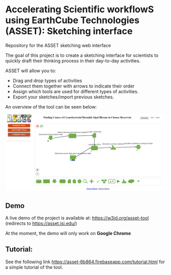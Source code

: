 # Accelerating Scientific workflowS using EarthCube Technologies (ASSET): Sketching interface

Repository for the ASSET sketching web interface

The goal of this project is to create a sketching interface for scientists to quickly draft their thinking process in their day-to-day activities.

ASSET will allow you to: 

* Drag and drop types of activities
* Connect them together with arrows to indicate their order
* Assign which tools are used for different types of activities.
* Export your sketches/import previous sketches.

An overview of the tool can be seen below:

![alt text](https://github.com/KnowledgeCaptureAndDiscovery/ASSET/blob/master/documents/overview.png "ASSET Overview")


## Demo

A live demo of the project is available at: https://w3id.org/asset-tool (redirects to https://asset.isi.edu/)

At the moment, the demo will only work on **Google Chrome**

## Tutorial:

See the following link https://asset-6b864.firebaseapp.com/tutorial.html for a simple tutorial of the tool.
